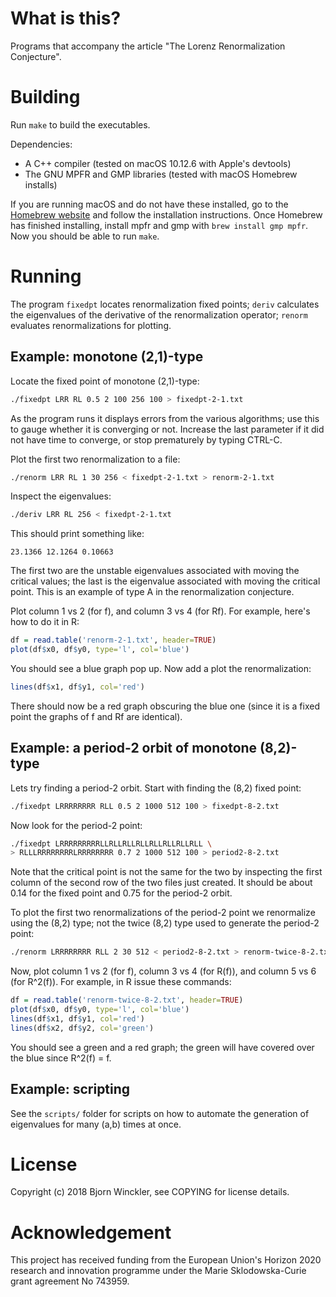 # What is this?

Programs that accompany the article "The Lorenz Renormalization Conjecture".


# Building

Run `make` to build the executables.

Dependencies:

*   A C++ compiler (tested on macOS 10.12.6 with Apple's devtools)
*   The GNU MPFR and GMP libraries (tested with macOS Homebrew installs)

If you are running macOS and do not have these installed, go to the
[Homebrew website](`https://brew.sh`) and follow the installation instructions.
Once Homebrew has finished installing, install mpfr and gmp with
`brew install gmp mpfr`.  Now you should be able to run `make`.


# Running

The program `fixedpt` locates renormalization fixed points; `deriv` calculates
the eigenvalues of the derivative of the renormalization operator; `renorm`
evaluates renormalizations for plotting.


## Example: monotone (2,1)-type

Locate the fixed point of monotone (2,1)-type:
```bash
./fixedpt LRR RL 0.5 2 100 256 100 > fixedpt-2-1.txt
```
As the program runs it displays errors from the various algorithms; use this to
gauge whether it is converging or not.  Increase the last parameter if it did
not have time to converge, or stop prematurely by typing CTRL-C.

Plot the first two renormalization to a file:
```bash
./renorm LRR RL 1 30 256 < fixedpt-2-1.txt > renorm-2-1.txt
```
Inspect the eigenvalues:
```bash
./deriv LRR RL 256 < fixedpt-2-1.txt
```
This should print something like:
```
23.1366 12.1264 0.10663
```
The first two are the unstable eigenvalues associated with moving the critical
values; the last is the eigenvalue associated with moving the critical point.
This is an example of type A in the renormalization conjecture.

Plot column 1 vs 2 (for f), and column 3 vs 4 (for Rf).  For example, here's
how to do it in R:
```R
df = read.table('renorm-2-1.txt', header=TRUE)
plot(df$x0, df$y0, type='l', col='blue')
```
You should see a blue graph pop up.  Now add a plot the renormalization:
```R
lines(df$x1, df$y1, col='red')
```
There should now be a red graph obscuring the blue one (since it is a fixed
point the graphs of f and Rf are identical).


## Example: a period-2 orbit of monotone (8,2)-type

Lets try finding a period-2 orbit.  Start with finding the (8,2) fixed point:
```bash
./fixedpt LRRRRRRRR RLL 0.5 2 1000 512 100 > fixedpt-8-2.txt
```
Now look for the period-2 point:
```bash
./fixedpt LRRRRRRRRRLLRLLRLLRLLRLLRLLRLLRLL \
> RLLLRRRRRRRRLRRRRRRRR 0.7 2 1000 512 100 > period2-8-2.txt
```
Note that the critical point is not the same for the two by inspecting the
first column of the second row of the two files just created.  It should be
about 0.14 for the fixed point and 0.75 for the period-2 orbit.

To plot the first two renormalizations of the period-2 point we renormalize
using the (8,2) type; not the twice (8,2) type used to generate the period-2
point:
```bash
./renorm LRRRRRRRR RLL 2 30 512 < period2-8-2.txt > renorm-twice-8-2.txt
```
Now, plot column 1 vs 2 (for f), column 3 vs 4 (for R(f)), and column 5 vs 6
(for R^2(f)).  For example, in R issue these commands:
```R
df = read.table('renorm-twice-8-2.txt', header=TRUE)
plot(df$x0, df$y0, type='l', col='blue')
lines(df$x1, df$y1, col='red')
lines(df$x2, df$y2, col='green')
```
You should see a green and a red graph; the green will have covered over the
blue since R^2(f) = f.


## Example: scripting

See the `scripts/` folder for scripts on how to automate the generation of
eigenvalues for many (a,b) times at once.


# License

Copyright (c) 2018 Bjorn Winckler, see COPYING for license details.


# Acknowledgement

This project has received funding from the European Union's Horizon 2020
research and innovation programme under the Marie Sklodowska-Curie grant
agreement No 743959.
